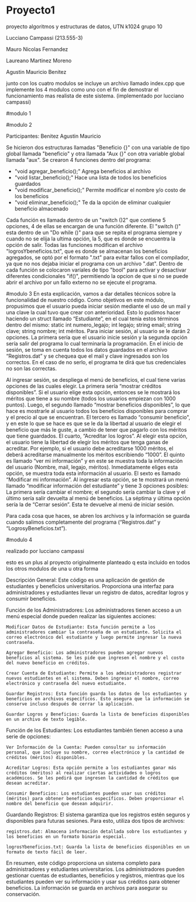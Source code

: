 # Proyecto1
proyecto algoritmos y estructuras de datos, UTN k1024 grupo 10

Lucciano Campassi (213.555-3)

Mauro Nicolas Fernandez

Laureano Martinez Moreno

Agustin Mauricio Benitez

junto con los cuatro modulos se incluye un archivo llamado index.cpp que implemente los 4 modulos como uno con el fin de demostrar el funcionamiento mas realista de este sistema. (implementado por lucciano campassi)

#modulo 1

#modulo 2

Participantes: Benitez Agustin Mauricio

Se hicieron dos estructuras llamadas "Beneficio {}" con una variable de tipo global llamada "beneficio" y otra llamada "Aux {}" con otra variable global llamada "aux". 
Se crearon 4 funciones dentro del programa:
  -  "void agregar_beneficio();" Agrega beneficios al archivo 
  -  "void listar_beneficio();" Hace una lista de todos los beneficios guardados 
  -  "void modificar_beneficio();" Permite modificar el nombre y/o costo de los beneficios 
  -  "void eliminar_beneficio();" Te da la opción de eliminar cualquier beneficio almacenado 

Cada función es llamada dentro de un "switch ()2" que contiene 5 opciones, 4 de ellas se encargan de una función diferente. El "switch ()" esta dentro de un "Do while ()" para que se repita el programa siempre y cuando no se elija la ultima opción, la 5, que es donde se encuentra la opción de salir. 
Todas las funciones modifican el archivo "logrosYbeneficios.txt", que es donde se almacenan los beneficios agregados, se optó por el formato ".txt" para evitar fallos con el compilador, ya que no nos dejaba iniciar el programa con un archivo ".dat". 
Dentro de cada función se colocaron varíales de tipo "bool" para activar y desactivar diferentes condicionales "if()", permitiendo la opcion de que si no se puede abrir el archivo por un fallo externo no se ejecute el programa. 

#modulo 3
En esta explicación, vamos a dar detalles técnicos sobre la funcionalidad de nuestro código.
Como objetivos en este módulo, propusimos que el usuario pueda iniciar sesión mediante el uso de un mail y una clave la cual tuvo que crear con anterioridad. Esto lo pudimos hacer haciendo un struct llamado “Estudiante”, en el cual tenía estos términos dentro del mismo: static int numero_legajo; int legajo; string email; string clave; string nombre; int méritos. Para iniciar sesión, al usuario se le darán 2 opciones. La primera sería que el usuario inicie sesión y la segunda opción sería salir del programa lo cual terminaría la programación.
En el inicio de sesión, se toma en cuenta todos los datos guardados en el archivo “Registros.dat” y se chequea que el mail y clave ingresados son los correctos. En el caso de no serlo, el programa te dirá que tus credenciales no son las correctas.

Al ingresar sesión, se despliega el menú de beneficios, el cual tiene varias opciones de las cuales elegir. 
La primera sería “mostrar créditos disponibles”. Si el usuario elige esta opción, entonces se le mostrará los méritos que tiene a su nombre (todos los usuarios empiezan con 1000 puntos). 
Luego, el segundo llamado “mostrar beneficios disponibles”, lo que hace es mostrarle al usuario todos los beneficios disponibles para comprar y el precio al que se encuentran.
El tercero es llamado “consumir beneficio", y en este lo que se hace es que se le da la libertad al usuario de elegir el beneficio que más le guste, a cambio de tener que pagarlo con los méritos que tiene guardados.
El cuarto, “Acreditar los logros”. Al elegir esta opción, el usuario tiene la libertad de elegir los méritos que tenga ganas de acreditar. Por ejemplo, si el usuario debe acreditarse 1000 méritos, el deberá acreditarse manualmente los méritos escribiendo “1000”. 
El quinto es llamado “ver mi información” y en este se muestra toda la información del usuario (Nombre, mail, legajo, méritos). Inmediatamente eliges esta opción, se muestra toda esta información al usuario.
El sexto es llamado “Modificar mi información”. Al ingresar esta opción, se te mostrará un menú llamado “modificar información del estudiante” y tiene 3 opciones posibles: La primera sería cambiar el nombre; el segundo sería cambiar la clave y el último sería salir devuelta al menú de beneficios.
La séptima y última opción sería la de “Cerrar sesión”. Esta te devuelve al menú de iniciar sesión.

Para cada cosa que haces, se abren los archivos y la información se guarda cuando salimos completamente del programa (“Registros.dat” y “LogrosyBeneficios.txt”).

#modulo 4

realizado por lucciano campassi

esto es un plus al proyecto originalmente planteado q esta incluido en todos los otros modulos de una u otra forma

Descripción General:
Este código es una aplicación de gestión de estudiantes y beneficios universitarios. Proporciona una interfaz para administradores y estudiantes llevar un registro de datos, acreditar logros y consumir beneficios.

Función de los Administradores:
Los administradores tienen acceso a un menú especial donde pueden realizar las siguientes acciones:

    Modificar Datos de Estudiante: Esta función permite a los administradores cambiar la contraseña de un estudiante. Solicita el correo electrónico del estudiante y luego permite ingresar la nueva contraseña.

    Agregar Beneficio: Los administradores pueden agregar nuevos beneficios al sistema. Se les pide que ingresen el nombre y el costo del nuevo beneficio en créditos.

    Crear Cuenta de Estudiante: Permite a los administradores registrar nuevos estudiantes en el sistema. Deben ingresar el nombre, correo electrónico y contraseña del nuevo estudiante.

    Guardar Registros: Esta función guarda los datos de los estudiantes y beneficios en archivos específicos. Esto asegura que la información se conserve incluso después de cerrar la aplicación.

    Guardar Logros y Beneficios: Guarda la lista de beneficios disponibles en un archivo de texto legible.

Función de los Estudiantes:
Los estudiantes también tienen acceso a una serie de opciones:

    Ver Información de la Cuenta: Pueden consultar su información personal, que incluye su nombre, correo electrónico y la cantidad de créditos (méritos) disponibles.

    Acreditar Logros: Esta opción permite a los estudiantes ganar más créditos (méritos) al realizar ciertas actividades o logros académicos. Se les pedirá que ingresen la cantidad de créditos que desean acreditar.

    Consumir Beneficios: Los estudiantes pueden usar sus créditos (méritos) para obtener beneficios específicos. Deben proporcionar el nombre del beneficio que desean adquirir.

Guardando Registros:
El sistema garantiza que los registros estén seguros y disponibles para futuras sesiones. Para esto, utiliza dos tipos de archivos:

    registros.dat: Almacena información detallada sobre los estudiantes y los beneficios en un formato binario especial.

    logrosYbeneficios.txt: Guarda la lista de beneficios disponibles en un formato de texto fácil de leer.

En resumen, este código proporciona un sistema completo para administradores y estudiantes universitarios. Los administradores pueden gestionar cuentas de estudiantes, beneficios y registros, mientras que los estudiantes pueden ver su información y usar sus créditos para obtener beneficios. La información se guarda en archivos para asegurar su conservación.
